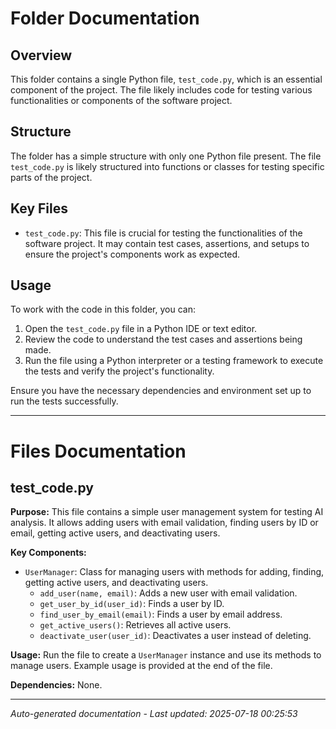 # Folder Documentation

## Overview
This folder contains a single Python file, `test_code.py`, which is an essential component of the project. The file likely includes code for testing various functionalities or components of the software project.

## Structure
The folder has a simple structure with only one Python file present. The file `test_code.py` is likely structured into functions or classes for testing specific parts of the project.

## Key Files
- `test_code.py`: This file is crucial for testing the functionalities of the software project. It may contain test cases, assertions, and setups to ensure the project's components work as expected.

## Usage
To work with the code in this folder, you can:
1. Open the `test_code.py` file in a Python IDE or text editor.
2. Review the code to understand the test cases and assertions being made.
3. Run the file using a Python interpreter or a testing framework to execute the tests and verify the project's functionality.

Ensure you have the necessary dependencies and environment set up to run the tests successfully.

---

# Files Documentation

## test_code.py

**Purpose:** This file contains a simple user management system for testing AI analysis. It allows adding users with email validation, finding users by ID or email, getting active users, and deactivating users.

**Key Components:**
- `UserManager`: Class for managing users with methods for adding, finding, getting active users, and deactivating users.
  - `add_user(name, email)`: Adds a new user with email validation.
  - `get_user_by_id(user_id)`: Finds a user by ID.
  - `find_user_by_email(email)`: Finds a user by email address.
  - `get_active_users()`: Retrieves all active users.
  - `deactivate_user(user_id)`: Deactivates a user instead of deleting.

**Usage:** Run the file to create a `UserManager` instance and use its methods to manage users. Example usage is provided at the end of the file.

**Dependencies:** None.

---
*Auto-generated documentation - Last updated: 2025-07-18 00:25:53*
